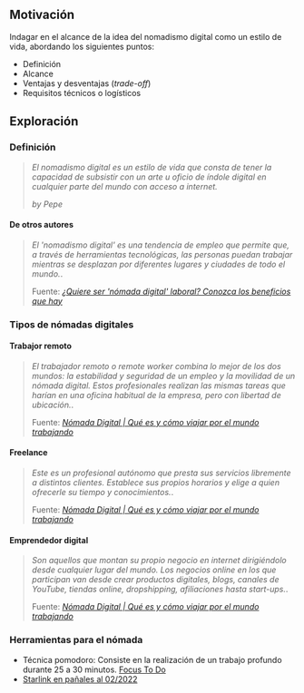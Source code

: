 ## Motivación
Indagar en el alcance de la idea del nomadismo digital como un estilo de vida, abordando los siguientes puntos:
- Definición
- Alcance
- Ventajas y desventajas (*trade-off*)
- Requisitos técnicos o logísticos

## Exploración

### Definición

> *El nomadismo digital es un estilo de vida que consta de tener la capacidad de subsistir con un arte u oficio de índole digital en cualquier parte del mundo con acceso a internet.*
>
><cite>by Pepe</cite>


#### De otros autores

> *El 'nomadismo digital' es una tendencia de empleo que permite que, a través de herramientas tecnológicas, las personas puedan trabajar mientras se desplazan por diferentes lugares y ciudades de todo el mundo.*.
>
>Fuente: <cite>[¿Quiere ser 'nómada digital' laboral? Conozca los beneficios que hay](https://www.portafolio.co/economia/empleo/nomada-digital-que-es-y-que-beneficios-hay-para-esta-tendencia-laboral-553782)</cite>

### Tipos de nómadas digitales
#### Trabajor remoto
> *El trabajador remoto o remote worker combina lo mejor de los dos mundos: la estabilidad y seguridad de un empleo y la movilidad de un nómada digital. Estos profesionales realizan las mismas tareas que harían en una oficina habitual de la empresa, pero con libertad de ubicación.*.
>
>Fuente: <cite>[Nómada Digital | Qué es y cómo viajar por el mundo trabajando
](https://coworkingfy.com/nomada-digital-que-es-y-como-viajar-por-el-mundo-trabajando/)</cite>

#### Freelance
> *Este es un profesional autónomo que presta sus servicios libremente a distintos clientes. Establece sus propios horarios y elige a quien ofrecerle su tiempo y conocimientos.*.
>
>Fuente: <cite>[Nómada Digital | Qué es y cómo viajar por el mundo trabajando
](https://coworkingfy.com/nomada-digital-que-es-y-como-viajar-por-el-mundo-trabajando/)</cite>


#### Emprendedor digital
> *Son aquellos que montan su propio negocio en internet dirigiéndolo desde cualquier lugar del mundo. Los negocios online en los que participan van desde crear productos digitales, blogs, canales de YouTube, tiendas online, dropshipping, afiliaciones hasta start-ups.*.
>
>Fuente: <cite>[Nómada Digital | Qué es y cómo viajar por el mundo trabajando
](https://coworkingfy.com/nomada-digital-que-es-y-como-viajar-por-el-mundo-trabajando/)</cite>


### Herramientas para el nómada
- Técnica pomodoro: Consiste en la realización de un trabajo profundo durante 25 a 30 minutos. [Focus To Do](https://www.focustodo.cn/)
- [Starlink en pañales al 02/2022](https://comparaiso.cl/companias/starlink)
